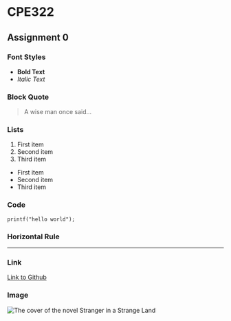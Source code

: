# CPE322
## Assignment 0
### Font Styles
- **Bold Text**
- *Italic Text*
### Block Quote
>A wise man once said...
### Lists
1. First item
2. Second item
3. Third item
- First item
- Second item
- Third item
### Code
`printf("hello world");`
### Horizontal Rule
---
### Link
[Link to Github](https://github.com/smGarc/CPE322/)
### Image
![The cover of the novel Stranger in a Strange Land](https://upload.wikimedia.org/wikipedia/en/4/40/Stranger_in_a_Strange_Land_Cover.jpg)
